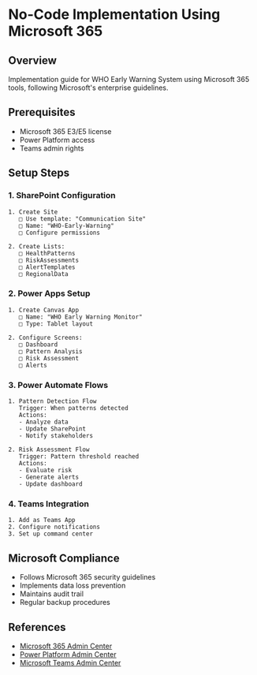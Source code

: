 # No-Code Implementation Using Microsoft 365

## Overview
Implementation guide for WHO Early Warning System using Microsoft 365 tools, following Microsoft's enterprise guidelines.

## Prerequisites
- Microsoft 365 E3/E5 license
- Power Platform access
- Teams admin rights

## Setup Steps

### 1. SharePoint Configuration
```
1. Create Site
   □ Use template: "Communication Site"
   □ Name: "WHO-Early-Warning"
   □ Configure permissions

2. Create Lists:
   □ HealthPatterns
   □ RiskAssessments
   □ AlertTemplates
   □ RegionalData
```

### 2. Power Apps Setup
```
1. Create Canvas App
   □ Name: "WHO Early Warning Monitor"
   □ Type: Tablet layout
   
2. Configure Screens:
   □ Dashboard
   □ Pattern Analysis
   □ Risk Assessment
   □ Alerts
```

### 3. Power Automate Flows
```
1. Pattern Detection Flow
   Trigger: When patterns detected
   Actions:
   - Analyze data
   - Update SharePoint
   - Notify stakeholders
   
2. Risk Assessment Flow
   Trigger: Pattern threshold reached
   Actions:
   - Evaluate risk
   - Generate alerts
   - Update dashboard
```

### 4. Teams Integration
```
1. Add as Teams App
2. Configure notifications
3. Set up command center
```

## Microsoft Compliance
- Follows Microsoft 365 security guidelines
- Implements data loss prevention
- Maintains audit trail
- Regular backup procedures

## References
- [Microsoft 365 Admin Center](https://admin.microsoft.com/)
- [Power Platform Admin Center](https://admin.powerplatform.microsoft.com/)
- [Microsoft Teams Admin Center](https://admin.teams.microsoft.com/)
